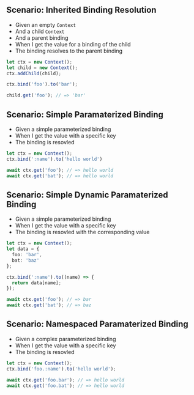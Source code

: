 ## Scenario: Inherited Binding Resolution

- Given an empty `Context`
- And a child `Context`
- And a parent binding
- When I get the value for a binding of the child
- The binding resolves to the parent binding

```ts
let ctx = new Context();
let child = new Context();
ctx.addChild(child);

ctx.bind('foo').to('bar');

child.get('foo'); // => 'bar'
```

## Scenario: Simple Paramaterized Binding

- Given a simple parameterized binding
- When I get the value with a specific key
- The binding is resovled

```ts
let ctx = new Context();
ctx.bind(':name').to('hello world')

await ctx.get('foo'); // => hello world
await ctx.get('bat'); // => hello world
```

## Scenario: Simple Dynamic Paramaterized Binding

- Given a simple parameterized binding
- When I get the value with a specific key
- The binding is resovled with the corresponding value

```ts
let ctx = new Context();
let data = {
  foo: 'bar',
  bat: 'baz'
};

ctx.bind(':name').to((name) => {
  return data[name];
});

await ctx.get('foo'); // => bar
await ctx.get('bat'); // => baz
```

## Scenario: Namespaced Paramaterized Binding

- Given a complex parameterized binding
- When I get the value with a specific key
- The binding is resovled

```ts
let ctx = new Context();
ctx.bind('foo.:name').to('hello world');

await ctx.get('foo.bar'); // => hello world
await ctx.get('foo.bat'); // => hello world
```
